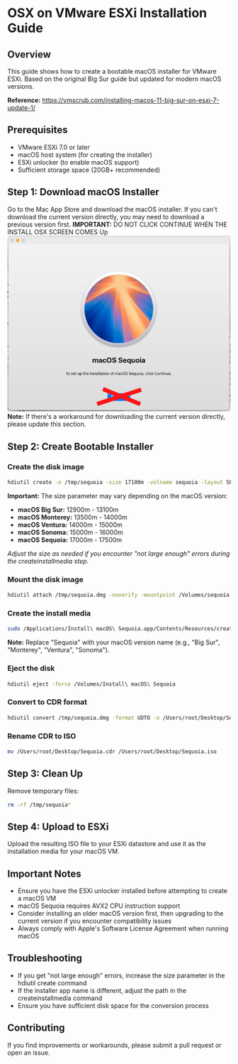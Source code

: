 # OSX on VMware ESXi Installation Guide

## Overview
This guide shows how to create a bootable macOS installer for VMware ESXi. Based on the original Big Sur guide but updated for modern macOS versions.

**Reference:** https://vmscrub.com/installing-macos-11-big-sur-on-esxi-7-update-1/

## Prerequisites
- VMware ESXi 7.0 or later
- macOS host system (for creating the installer)
- ESXi unlocker (to enable macOS support)
- Sufficient storage space (20GB+ recommended)

## Step 1: Download macOS Installer
Go to the Mac App Store and download the macOS installer. If you can't download the current version directly, you may need to download a previous version first.
**IMPORTANT:**  DO NOT CLICK CONTINUE WHEN THE INSTALL OSX SCREEN COMES Up 
![OSX Installation Screen](OSXScreen.png)
**Note:** If there's a workaround for downloading the current version directly, please update this section.

## Step 2: Create Bootable Installer

### Create the disk image
```bash
hdiutil create -o /tmp/sequoia -size 17100m -volname sequoia -layout SPUD -fs HFS+J
```

**Important:** The size parameter may vary depending on the macOS version:
- **macOS Big Sur:** 12900m - 13100m
- **macOS Monterey:** 13500m - 14000m  
- **macOS Ventura:** 14000m - 15000m
- **macOS Sonoma:** 15000m - 16000m
- **macOS Sequoia:** 17000m - 17500m

*Adjust the size as needed if you encounter "not large enough" errors during the createinstallmedia step.*

### Mount the disk image
```bash
hdiutil attach /tmp/sequoia.dmg -noverify -mountpoint /Volumes/sequoia
```

### Create the install media
```bash
sudo /Applications/Install\ macOS\ Sequoia.app/Contents/Resources/createinstallmedia --volume /Volumes/sequoia --nointeraction
```

**Note:** Replace "Sequoia" with your macOS version name (e.g., "Big Sur", "Monterey", "Ventura", "Sonoma").

### Eject the disk
```bash
hdiutil eject -force /Volumes/Install\ macOS\ Sequoia
```

### Convert to CDR format
```bash
hdiutil convert /tmp/sequoia.dmg -format UDTO -o /Users/root/Desktop/Sequoia.cdr
```

### Rename CDR to ISO
```bash
mv /Users/root/Desktop/Sequoia.cdr /Users/root/Desktop/Sequoia.iso
```

## Step 3: Clean Up
Remove temporary files:
```bash
rm -rf /tmp/sequoia*
```

## Step 4: Upload to ESXi
Upload the resulting ISO file to your ESXi datastore and use it as the installation media for your macOS VM.

## Important Notes
- Ensure you have the ESXi unlocker installed before attempting to create a macOS VM
- macOS Sequoia requires AVX2 CPU instruction support
- Consider installing an older macOS version first, then upgrading to the current version if you encounter compatibility issues
- Always comply with Apple's Software License Agreement when running macOS

## Troubleshooting
- If you get "not large enough" errors, increase the size parameter in the hdiutil create command
- If the installer app name is different, adjust the path in the createinstallmedia command
- Ensure you have sufficient disk space for the conversion process

## Contributing
If you find improvements or workarounds, please submit a pull request or open an issue.
